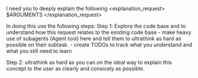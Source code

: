I need you to deeply explain the following
<explanation_request>
$ARGUMENTS
</explanation_request>

In doing this use the following steps:
Step 1: Explore the code base and to understand how this request relates to the existing code base
    - make heavy use of subagents (Agent tool) here and tell them to ultrathink as hard as possible on their subtask.
    - create TODOs to track what you understand and what you still need to learn

Step 2: ultrathink as hard as you can on the ideal way to explain this concept to the user as clearly and consicely as possible.

